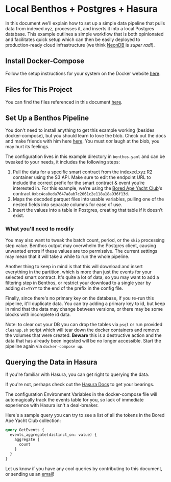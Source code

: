 # Local Benthos + Postgres + Hasura

In this document we'll explain how to set up a simple data pipeline that pulls data from indexed.xyz, processes it, and inserts it into a local Postgres database. This example outlines a simple workflow that is both opinionated and facilitates quick setup which can then be easily deployed to production-ready cloud infrastructure (we think [NeonDB](https://neon.tech) is _super rad!_).

## Install Docker-Compose

Follow the setup instructions for your system on the Docker website [here](https://docs.docker.com/compose/gettingstarted/).

## Files for This Project

You can find the files referenced in this document [here](https://github.com/indexed-xyz/docs/tree/main/static/local_benthos_hasura).

## Set Up a Benthos Pipeline

You don't need to install anything to get this example working (besides docker-compose), but you should learn to love the blob. Check out the docs and make friends with him here [here](https://www.benthos.dev/docs/guides/about). You must _not_ laugh at the blob, you may hurt its feelings.

The configuration lives in this example directory in `benthos.yaml` and can be tweaked to your needs, it includes the following steps:

1. Pull the data for a specific smart contract from the indexed.xyz R2 container using the S3 API. Make sure to edit the endpoint URL to include the correct prefix for the smart contract & event you’re interested in. For this example, we're using the [Bored Ape Yacht Club](https://etherscan.io/address/0xbc4ca0eda7647a8ab7c2061c2e118a18a936f13d)'s contract `0xbc4ca0eda7647a8ab7c2061c2e118a18a936f13d`.
2. Maps the decoded parquet files into usable variables, pulling one of the nested fields into separate columns for ease of use.
3. Insert the values into a table in Postgres, creating that table if it doesn’t exist.

### What you'll need to modify

You may also want to tweak the batch count, period, or the `skip` processing step value. Benthos output may overwhelm the Postgres client, causing unwanted errors if these values are too permissive. The current settings may mean that it will take a while to run the whole pipeline.

Another thing to keep in mind is that this will download and insert everything in the partition, which is more than just the events for your selected smart contract. It's quite a lot of data, so you may want to add a filtering step in Benthos, or restrict your download to a single year by adding `dt=YYYY` to the end of the prefix in the config file.

Finally, since there's no primary key on the database, if you re-run this pipeline, it'll duplicate data. You can try adding a primary key to id, but keep in mind that the data may change between versions, or there may be some blocks with incomplete id data.

Note: to clear out your DB you can drop the tables via `psql` or run provided `cleanup.sh` script which will tear down the docker containers and remove the volumes that were created. **Beware** this is a destructive action and the data that has already been ingested will be no longer accessible. Start the pipeline again via `docker-compose up`.

## Querying the Data in Hasura

If you're familiar with Hasura, you can get right to querying the data.

If you're not, perhaps check out the [Hasura Docs](https://hasura.io/docs/latest/getting-started/index/) to get your bearings.

The configuration Environment Variables in the docker-compose file will automagically track the events table for you, so lack of immediate experience with Hasura isn't a deal-breaker.

Here's a sample query you can try to see a list of all the tokens in the Bored Ape Yacht Club collection:

```graphql
query GetEvents {
  events_aggregate(distinct_on: value) {
    aggregate {
      count
    }
  }
}
```

Let us know if you have any cool queries by contributing to this document, or sending us an [email](mailto:support@goldsky.com)!
